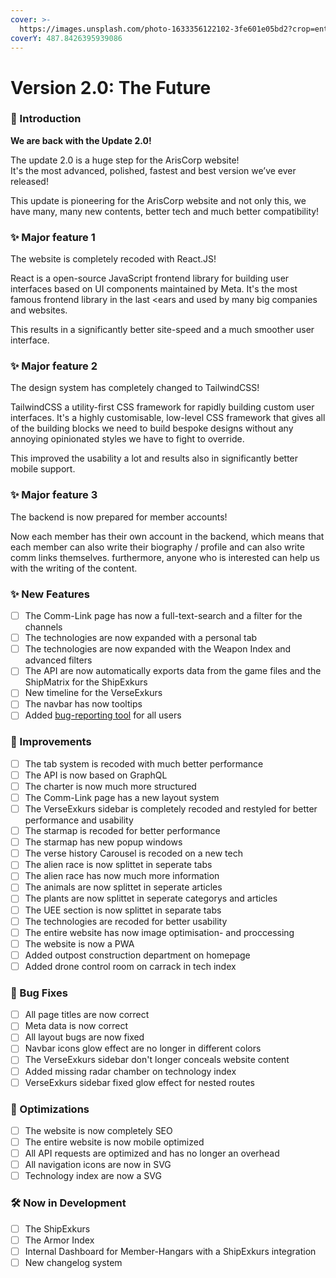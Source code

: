 ```yaml
---
cover: >-
  https://images.unsplash.com/photo-1633356122102-3fe601e05bd2?crop=entropy&cs=tinysrgb&fm=jpg&ixid=MnwxOTcwMjR8MHwxfHNlYXJjaHwxfHxyZWFjdHxlbnwwfHx8fDE2NjYzMDUwMjM&ixlib=rb-4.0.3&q=80
coverY: 487.8426395939086
---
```


# Version 2.0: The Future

### **📢 Introduction**

**We are back with the Update 2.0!**

The update 2.0 is a huge step for the ArisCorp website! \
It's the most advanced, polished, fastest and best version we’ve ever released!

This update is pioneering for the ArisCorp website and not only this, we have many, many new contents, better tech and much better compatibility!

### **✨ Major feature 1**

The website is completely recoded with React.JS!

React is a open-source JavaScript frontend library for building user interfaces based on UI components maintained by Meta. It's the most famous frontend library in the last \<ears and used by many big companies and websites.

This results in a significantly better site-speed and a much smoother user interface.

### **✨ Major feature 2**

The design system has completely changed to TailwindCSS!

TailwindCSS a utility-first CSS framework for rapidly building custom user interfaces. It's a highly customisable, low-level CSS framework that gives all of the building blocks we need to build bespoke designs without any annoying opinionated styles we have to fight to override.

This improved the usability a lot and results also in significantly better mobile support.

### **✨ Major feature 3**

The backend is now prepared for member accounts!

Now each member has their own account in the backend, which means that each member can also write their biography / profile and can also write comm links themselves. furthermore, anyone who is interested can help us with the writing of the content.

### **✨ New Features**

* [ ] The Comm-Link page has now a full-text-search and a filter for the channels
* [ ] The technologies are now expanded with a personal tab
* [ ] The technologies are now expanded with the Weapon Index and advanced filters
* [ ] The API are now automatically exports data from the game files and the ShipMatrix for the ShipExkurs
* [ ] New timeline for the VerseExkurs
* [ ] The navbar has now tooltips
* [ ] Added [bug-reporting tool](https://www.ariscorp.de/bug-report) for all users

### **🚀 Improvements**

* [ ] The tab system is recoded with much better performance
* [ ] The API is now based on GraphQL
* [ ] The charter is now much more structured
* [ ] The Comm-Link page has a new layout system
* [ ] The VerseExkurs sidebar is completely recoded and restyled for better performance and usability
* [ ] The starmap is recoded for better performance
* [ ] The starmap has new popup windows
* [ ] The verse history Carousel is recoded on a new tech
* [ ] The alien race is now splittet in seperate tabs
* [ ] The alien race has now much more information
* [ ] The animals are now splittet in seperate articles
* [ ] The plants are now splittet in seperate categorys and articles
* [ ] The UEE section is now splittet in separate tabs
* [ ] The technologies are recoded for better usability
* [ ] The entire website has now image optimisation- and proccessing
* [ ] The website is now a PWA
* [ ] Added outpost construction department on homepage
* [ ] Added drone control room on carrack in tech index

### **🐛 Bug Fixes**

* [ ] All page titles are now correct
* [ ] Meta data is now correct
* [ ] All layout bugs are now fixed
* [ ] Navbar icons glow effect are no longer in different colors
* [ ] The VerseExkurs sidebar don't longer conceals website content
* [ ] Added missing radar chamber on technology index
* [ ] VerseExkurs sidebar fixed glow effect for nested routes

### **🧽 Optimizations**

* [ ] The website is now completely SEO
* [ ] The entire website is now mobile optimized
* [ ] All API requests are optimized and has no longer an overhead
* [ ] All navigation icons are now in SVG
* [ ] Technology index are now a SVG

### **🛠 Now in Development**

* [ ] The ShipExkurs
* [ ] The Armor Index
* [ ] Internal Dashboard for Member-Hangars with a ShipExkurs integration
* [ ] New changelog system
